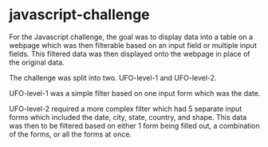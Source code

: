 # javascript-challenge

For the Javascript challenge, the goal was to display data into a table on a webpage which was then filterable based on an input field or multiple input fields. This filtered data was then displayed onto the webpage in place of the original data.

The challenge was split into two. UFO-level-1 and UFO-level-2. 

UFO-level-1 was a simple filter based on one input form which was the date.

UFO-level-2 required a more complex filter which had 5 separate input forms which included the date, city, state, country, and shape. This data was then to be filtered based on either 1 form being filled out, a combination of the forms, or all the forms at once.
